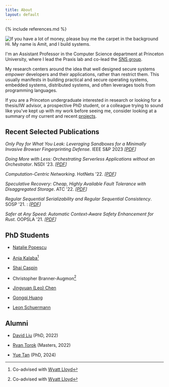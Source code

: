 ```yaml
---
title: About
layout: default
---
```


{% include references.md %}

![If you have a lot of money, please buy me the carpet in the
background](/assets/images/me.webp "If you have a lot of money, please buy me
the carpet in the background")  
Hi. My name is Amit, and I build systems.

I'm an Assistant Professor in the Computer Science department at Princeton
University, where I lead the Praxis lab and co-lead the [SNS
group](https://sns.cs.princeton.edu).

My research centers around the idea that well designed secure systems _empower_
developers and their applications, rather than restrict them. This usually
manifests in building practical and secure operating systems, embedded systems,
distributed systems, and often leverages tools from programming languages.

If you are a Princeton undergraduate interested in research or looking for a
thesis/IW advisor, a prospective PhD student, or a colleague trying to sound
like you've kept up with my work before seeing me, consider looking at a summary
of my current and recent [projects](/research).

## Recent Selected Publications

_Only Pay for What You Leak: Leveraging Sandboxes for a Minimally Invasive Browser Fingerprinting Defense._ IEEE S&P 2023 _\[[PDF](/papers/2023-sp-sandcastle.pdf)\]_

_Doing More with Less: Orchestrating Serverless Applications without an Orchestrator_. NSDI '23. _\[[PDF](/papers/2023-nsdi-unum.pdf)\]_

_Computation-Centric Networking_. HotNets '22. _\[[PDF](/papers/2022-hotnets-fixpoint.pdf)\]_

_Speculative Recovery: Cheap, Highly Available Fault Tolerance with Disaggregated Storage_. ATC '22.  _\[[PDF](/papers/2022-atc-specreds.pdf)\]_

_Regular Sequential Serializability and Regular Sequential Consistency_. SOSP '21. : _\[[PDF](/papers/rss-sosp21.pdf)\]_

_Safer at Any Speed: Automatic Context-Aware Safety Enhancement for Rust_. OOPSLA '21. _\[[PDF](/papers/nader-oopsla21.pdf)\]_

## PhD Students

  * [Natalie Popescu](https://www.cs.princeton.edu/~npopescu/)

  * [Anja Kalaba](https://www.cs.princeton.edu/~akalaba/)[^wyatt]

  * [Shai Caspin](https://www.cs.princeton.edu/~sc4479/)

  * Christopher Branner-Augmon[^wyatt]

  * [Jingyuan (Leo) Chen](https://leochanj105.github.io/)

  * [Gongqi Huang](https://gongqihuang.com/)

  * [Leon Schuermann](https://leon.schuermann.io)

## Alumni

  * [David Liu](https://www.cs.princeton.edu/~hl7/) (PhD, 2022)

  * [Ryan Torok](https://ryantorok.net/) (Masters, 2022)

  * [Yue Tan](https://www.cs.princeton.edu/~yuetan/) (PhD, 2024)

[^wyatt]: Co-advised with [Wyatt Lloyd](https://www.cs.princeton.edu/~wlloyd/)
